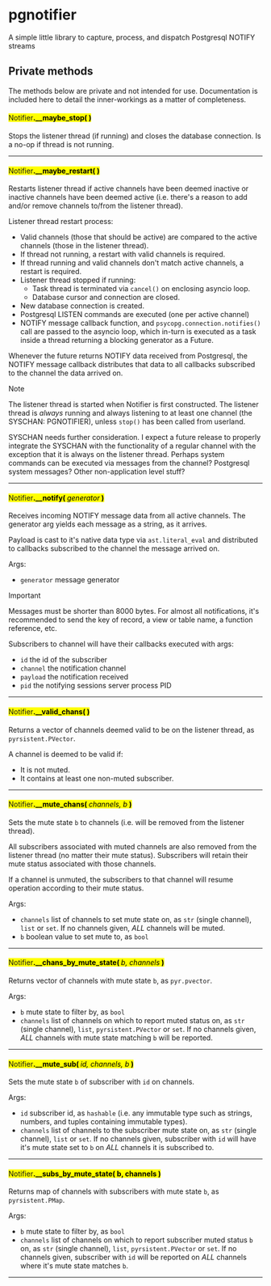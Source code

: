 # pgnotifier
A simple little library to capture, process, and dispatch Postgresql NOTIFY streams
<br>
## Private methods
The methods below are private and not intended for use. Documentation
is included here to detail the inner-workings as a matter of completeness.

#### <mark><strong><a style="font-weight:400">Notifier</a>.__maybe_stop( )</strong></mark>
Stops the listener thread (if running) and closes the database connection.
Is a no-op if thread is not running.

<hr style="height:1px">

#### <mark><strong><a style="font-weight:400">Notifier</a>.__maybe_restart( )</strong></mark>
Restarts listener thread if active channels have been deemed inactive or
inactive channels have been deemed active (i.e. there's a reason to add
and/or remove channels to/from the listener thread).

Listener thread restart process:
* Valid channels (those that should be active) are compared to the active channels
(those in the listener thread).
* If thread not running, a restart with valid channels is required.
* If thread running and valid channels don't match active channels, a restart is required.
* Listener thread stopped if running:
  * Task thread is terminated via `cancel()` on enclosing asyncio loop.
  * Database cursor and connection are closed.
* New database connection is created.
* Postgresql LISTEN commands are executed (one per active channel)
* NOTIFY message callback function, and `psycopg.connection.notifies()` call
are passed to the asyncio loop, which in-turn is executed as a task
inside a thread returning a blocking generator as a Future.

Whenever the future returns NOTIFY data received from Postgresql, the
NOTIFY message callback distributes that data to all callbacks
subscribed to the channel the data arrived on.

> [!NOTE]
> The listener thread is started when Notifier is first constructed. The
listener thread is _always_ running and always listening to at least
one channel (the SYSCHAN: PGNOTIFIER), unless `stop()` has been called
from userland.

SYSCHAN needs further consideration. I expect a future release to
properly integrate the SYSCHAN with the functionality of a regular
channel with the exception that it is always on the listener thread.
Perhaps system commands can be executed via messages from the channel?
Postgresql system messages? Other non-application level stuff?

<hr style="height:1px">

#### <mark><strong><a style="font-weight:400">Notifier</a>.__notify( <em style="font-weight:400">generator</em> )</strong></mark>
Receives incoming NOTIFY message data from all active channels.
The generator arg yields each message as a string, as it arrives.

Payload is cast to it's native data type via `ast.literal_eval` and distributed
to callbacks subscribed to the channel the message arrived on.

Args:
* `generator` message generator

> [!IMPORTANT]
> Messages must be shorter than 8000 bytes. For almost all notifications, it's
recommended to send the key of record, a view or table name, a function reference, etc.

Subscribers to channel will have their callbacks executed with args:
* `id`  the id of the subscriber
* `channel` the notification channel
* `payload` the notification received
* `pid` the notifying sessions server process PID

<hr style="height:1px">

#### <mark><strong><a style="font-weight:400">Notifier</a>.__valid_chans( )</strong></mark>
Returns a vector of channels deemed valid to be on the listener thread, as `pyrsistent.PVector`.

A channel is deemed to be valid if:
* It is not muted.
* It contains at least one non-muted subscriber.

<hr style="height:1px">

#### <mark><strong><a style="font-weight:400">Notifier</a>.__mute_chans( <em style="font-weight:400">channels, b</em> )</strong></mark>
Sets the mute state `b` to channels (i.e. will be removed from the listener thread).

All subscribers associated with muted channels are also removed from the
listener thread (no matter their mute status). Subscribers will retain
their mute status associated with those channels.

If a channel is unmuted, the subscribers to that channel will resume
operation according to their mute status.

Args:
* `channels` list of channels to set mute state on, as `str` (single channel),
`list` or `set`. If no channels given, *ALL* channels will be muted.
* `b` boolean value to set mute to, as `bool`

<hr style="height:1px">

#### <mark><strong><a style="font-weight:400">Notifier</a>.__chans_by_mute_state( <em style="font-weight:400">b, channels</em> )</strong></mark>
Returns vector of channels with mute state `b`, as `pyr.pvector`.

Args:
* `b` mute state to filter by, as `bool`
* `channels` list of channels on which to report muted status on, as `str`
(single channel), `list`, `pyrsistent.PVector` or `set`. If no channels given,
*ALL* channels with mute state matching `b` will be reported.

<hr style="height:1px">

#### <mark><strong><a style="font-weight:400">Notifier</a>.__mute_sub( <em style="font-weight:400">id, channels, b</em> )</strong></mark>
Sets the mute state `b` of subscriber with `id` on channels.

Args:
* `id` subscriber id, as `hashable` (i.e. any immutable type such as strings,
numbers, and tuples containing immutable types).
* `channels` list of channels to the subscriber mute state on, as `str`
(single channel), `list` or `set`. If no channels given, subscriber with `id`
will have it's mute state set to `b` on *ALL* channels it is subscribed to.

<hr style="height:1px">

#### <mark><strong><a style="font-weight:400">Notifier</a>.__subs_by_mute_state( b, channels )</strong></mark>
Returns map of channels with subscribers with mute state `b`, as `pyrsistent.PMap`.

Args:
* `b` mute state to filter by, as `bool`
* `channels` list of channels on which to report subscriber muted status `b` on,
as `str` (single channel), `list`, `pyrsistent.PVector` or `set`. If no channels
given, subscriber with `id` will be reported on *ALL* channels where it's mute
state matches `b`.

<hr style="height:1px">
